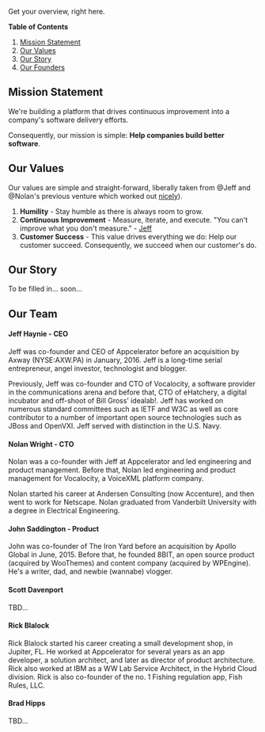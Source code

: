 Get your overview, right here.

**Table of Contents**

1. [Mission Statement](https://github.com/pinpt/handbook/blob/master/0-introduction.md#mission-statement)
2. [Our Values](https://github.com/pinpt/handbook/blob/master/0-introduction.md#our-values)
3. [Our Story](https://github.com/pinpt/handbook/blob/master/0-introduction.md#our-story)
4. [Our Founders](https://github.com/pinpt/handbook/blob/master/0-introduction.md#our-founders)

## Mission Statement

We're building a platform that drives continuous improvement into a company's software delivery efforts. 

Consequently, our mission is simple: **Help companies build better software**.

## Our Values

Our values are simple and straight-forward, liberally taken from @Jeff and @Nolan's previous venture which worked out [nicely](https://techcrunch.com/2016/01/17/axway-acquires-mobile-app-development-platform-appcelerator/)).

1. **Humility** - Stay humble as there is always room to grow.
2. **Continuous Improvement** - Measure, iterate, and execute. "You can't improve what you don't measure." - [Jeff](https://www.recode.net/2016/8/5/12377644/technology-startup-investment-advice-scale-slower)
3. **Customer Success** - This value drives everything we do: Help our customer succeed. Consequently, we succeed when our customer's do.

## Our Story

To be filled in... soon...

## Our Team

#### Jeff Haynie - CEO

Jeff was co-founder and CEO of Appcelerator before an acquisition by Axway (NYSE:AXW.PA) in January, 2016. Jeff is a long-time serial entrepreneur, angel investor, technologist and blogger.

Previously, Jeff was co-founder and CTO of Vocalocity, a software provider in the communications arena and before that, CTO of eHatchery, a digital incubator and off-shoot of Bill Gross’ idealab!. Jeff has worked on numerous standard committees such as IETF and W3C as well as core contributor to a number of important open source technologies such as JBoss and OpenVXI. Jeff served with distinction in the U.S. Navy.

#### Nolan Wright - CTO

Nolan was a co-founder with Jeff at Appcelerator and led engineering and product management. Before that, Nolan led engineering and product management for Vocalocity, a VoiceXML platform company.

Nolan started his career at Andersen Consulting (now Accenture), and then went to work for Netscape. Nolan graduated from Vanderbilt University with a degree in Electrical Engineering.

#### John Saddington - Product

John was co-founder of The Iron Yard before an acquisition by Apollo Global in June, 2015. Before that, he founded 8BIT, an open source product (acquired by WooThemes) and content company (acquired by WPEngine). He's a writer, dad, and newbie (wannabe) vlogger.

#### Scott Davenport

TBD...

#### Rick Blalock

Rick Blalock started his career creating a small development shop, in Jupiter, FL.  He worked at Appcelerator for several years as an app developer, a solution architect, and later as director of product architecture.  Rick also worked at IBM as a WW Lab Service Architect, in the Hybrid Cloud division.  Rick is also co-founder of the no. 1 Fishing regulation app, Fish Rules, LLC.

#### Brad Hipps

TBD...
